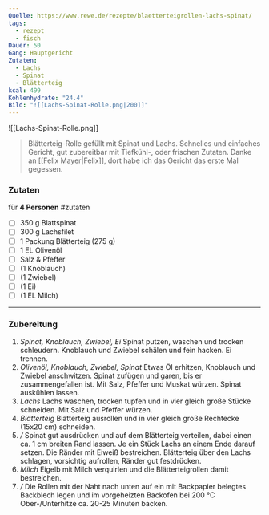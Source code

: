 ```yaml
---
Quelle: https://www.rewe.de/rezepte/blaetterteigrollen-lachs-spinat/
tags:
  - rezept
  - fisch
Dauer: 50
Gang: Hauptgericht
Zutaten:
  - Lachs
  - Spinat
  - Blätterteig
kcal: 499
Kohlenhydrate: "24.4"
Bild: "![[Lachs-Spinat-Rolle.png|200]]"
---
```

![[Lachs-Spinat-Rolle.png]]
 >
 >Blätterteig-Rolle gefüllt mit Spinat und Lachs.
 >Schnelles und einfaches Gericht, gut zubereitbar mit Tiefkühl-, oder frischen Zutaten. Danke an [[Felix Mayer|Felix]], dort habe ich das Gericht das erste Mal gegessen.
 >
### Zutaten
für **4 Personen**
#zutaten 
- [ ] 350 g Blattspinat
- [ ] 300 g Lachsfilet
- [ ] 1 Packung Blätterteig (275 g)
- [ ] 1 EL Olivenöl
- [ ] Salz & Pfeffer
- [ ] (1 Knoblauch)
- [ ] (1 Zwiebel)
- [ ] (1 Ei)
- [ ] (1 EL Milch)

---
### Zubereitung
1. *Spinat, Knoblauch, Zwiebel, Ei*
	   Spinat putzen, waschen und trocken schleudern. Knoblauch und Zwiebel schälen und fein hacken. Ei trennen.
2. *Olivenöl, Knoblauch, Zwiebel, Spinat*
	   Etwas Öl erhitzen, Knoblauch und Zwiebel anschwitzen. Spinat zufügen und garen, bis er zusammengefallen ist. Mit Salz, Pfeffer und Muskat würzen. Spinat auskühlen lassen.
3. *Lachs*
	   Lachs waschen, trocken tupfen und in vier gleich große Stücke schneiden. Mit Salz und Pfeffer würzen.
4. *Blätterteig*
	   Blätterteig ausrollen und in vier gleich große Rechtecke (15x20 cm) schneiden.
5. */*
	   Spinat gut ausdrücken und auf dem Blätterteig verteilen, dabei einen ca. 1 cm breiten Rand lassen. Je ein Stück Lachs an einem Ende darauf setzen. Die Ränder mit Eiweiß bestreichen. Blätterteig über den Lachs schlagen, vorsichtig aufrollen, Ränder gut festdrücken.
6. *Milch*
	   Eigelb mit Milch verquirlen und die Blätterteigrollen damit bestreichen.
7. */*
	   Die Rollen mit der Naht nach unten auf ein mit Backpapier belegtes Backblech legen und im vorgeheizten Backofen bei 200 °C Ober-/Unterhitze ca. 20-25 Minuten backen.
